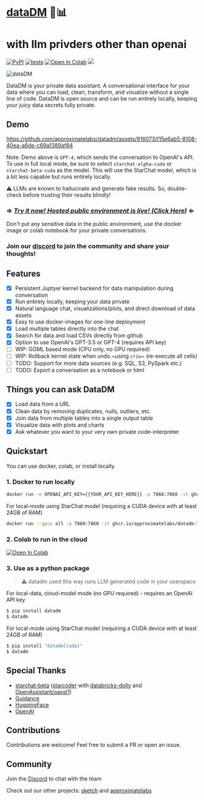 # [dataDM](https://github.com/approximatelabs/datadm) 💬📊

# with llm privders other than openai

[![PyPI](https://img.shields.io/pypi/v/datadm)](https://pypi.org/project/datadm/)
[![tests](https://github.com/approximatelabs/datadm/actions/workflows/test-build-publish.yml/badge.svg)](https://github.com/approximatelabs/datadm/actions/workflows/test-build-publish.yml)
[![Open In Colab](https://colab.research.google.com/assets/colab-badge.svg)](https://colab.research.google.com/github/approximatelabs/datadm/blob/main/datadm.ipynb)
[![](https://dcbadge.vercel.app/api/server/kW9nBQErGe?compact=true&style=flat)](https://discord.gg/kW9nBQErGe)

![dataDM](datadm-header.png?raw=true)

DataDM is your private data assistant. A conversational interface for your data where you can load, clean, transform, and visualize without a single line of code. DataDM is open source and can be run entirely locally, keeping your juicy data secrets fully private.

## Demo

https://github.com/approximatelabs/datadm/assets/916073/f15e6ab5-8108-40ea-a6de-c69a1389af84

Note: Demo above is `GPT-4`, which sends the conversation to OpenAI's API. To use in full local mode, be sure to select `starchat-alpha-cuda` or `starchat-beta-cuda` as the model. This will use the StarChat model, which is a bit less capable but runs entirely locally.

⚠️ LLMs are known to hallucinate and generate fake results. So, double-check before trusting their results blindly!

### ⇒ *[Try it now! Hosted public environment is live! (Click Here)](https://datadm.approx.dev/new)* ⇐
Don't put any sensitive data in the public environment, use the docker image or colab notebook for your private conversations.

### Join our [discord](https://discord.gg/kW9nBQErGe) to join the community and share your thoughts!

## Features
- [x] Persistent Juptyer kernel backend for data manipulation during conversation
- [x] Run entirely locally, keeping your data private
- [x] Natural language chat, visualizations/plots, and direct download of data assets
- [x] Easy to use docker-images for one-line deployment
- [x] Load multiple tables directly into the chat
- [x] Search for data and load CSVs directly from github
- [x] Option to use OpenAI's GPT-3.5 or GPT-4 (requires API key)
- [ ] WIP: GGML based mode (CPU only, no GPU required)
- [ ] WIP: Rollback kernel state when undo ~using `criu`~ (re-execute all cells)
- [ ] TODO: Support for more data sources (e.g. SQL, S3, PySpark etc.)
- [ ] TODO: Export a conversation as a notebook or html

## Things you can ask DataDM
- [x] Load data from a URL
- [x] Clean data by removing duplicates, nulls, outliers, etc.
- [x] Join data from multiple tables into a single output table
- [x] Visualize data with plots and charts
- [x] Ask whatever you want to your very own private code-interpreter

## Quickstart

You can use docker, colab, or install locally.

### 1. Docker to run locally
```bash
docker run -e OPENAI_API_KEY={{YOUR_API_KEY_HERE}} -p 7860:7860 -it ghcr.io/approximatelabs/datadm:latest
```

For local-mode using StarChat model (requiring a CUDA device with at least 24GB of RAM)
```bash
docker run --gpus all -p 7860:7860 -it ghcr.io/approximatelabs/datadm:latest-cuda
```

### 2. Colab to run in the cloud
[![Open In Colab](https://colab.research.google.com/assets/colab-badge.svg)](https://colab.research.google.com/github/approximatelabs/datadm/blob/main/datadm.ipynb)


### 3. Use as a python package

> ⚠️ datadm used this way runs LLM generated code in your userspace

For local-data, cloud-model mode (no GPU required) - requires an OpenAI API key
```bash
$ pip install datadm
$ datadm
```

For local-mode using StarChat model (requiring a CUDA device with at least 24GB of RAM)
```bash
$ pip install "datadm[cuda]"
$ datadm
```

## Special Thanks

* [starchat-beta](https://huggingface.co/HuggingFaceH4/starchat-beta) ([starcoder](https://github.com/bigcode-project/starcoder) with [databricks-dolly](https://huggingface.co/datasets/databricks/databricks-dolly-15k) and [OpenAssistant/oasst1](https://huggingface.co/datasets/OpenAssistant/oasst1))
* [Guidance](https://github.com/microsoft/guidance)
* [HuggingFace](https://huggingface.co/)
* [OpenAI](https://openai.com/)

## Contributions

Contributions are welcome! Feel free to submit a PR or open an issue.

## Community

Join the [Discord](https://discord.gg/kW9nBQErGe) to chat with the team

Check out our other projects: [sketch](https://github.com/approximatelabs/sketch) and [approximatelabs](https://approximatelabs.com)
